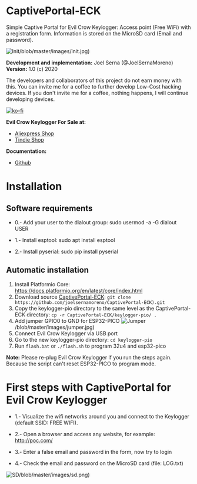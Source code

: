 # CaptivePortal-ECK
Simple Captive Portal for Evil Crow Keylogger: Access point (Free WiFi) with a registration form. Information is stored on the MicroSD card (Email and password).

![Init](https://github.com/joelsernamoreno/CaptivePortal-ECK)/blob/master/images/init.jpg)

**Development and implementation:** Joel Serna (@JoelSernaMoreno)
**Version:** 1.0 (c) 2020

The developers and collaborators of this project do not earn money with this. 
You can invite me for a coffee to further develop Low-Cost hacking devices. If you don't invite me for a coffee, nothing happens, I will continue developing devices.

[![ko-fi](https://www.ko-fi.com/img/githubbutton_sm.svg)](https://ko-fi.com/E1E614OA5)

**Evil Crow Keylogger For Sale at:**

* [Aliexpress Shop](https://www.aliexpress.com/item/4001219974113.html)
* [Tindie Shop](https://www.tindie.com/products/aprbrother/evilcrow-keylogger/)

**Documentation:** 

* [Github](https://github.com/joelsernamoreno/EvilCrow-Keylogger)

# Installation

## Software requirements

* 0.- Add your user to the dialout group: sudo usermod -a -G dialout USER

* 1.- Install esptool: sudo apt install esptool

* 2.- Install pyserial: sudo pip install pyserial

## Automatic installation

1. Install Platformio Core: https://docs.platformio.org/en/latest/core/index.html
1. Download source [CaptivePortal-ECK](https://github.com/joelsernamoreno/CaptivePortal-ECK): `git clone https://github.com/joelsernamoreno/CaptivePortal-ECK).git`
1. Copy the keylogger-pio directory to the same level as the CaptivePortal-ECK directory: `cp -r CaptivePortal-ECK/keylogger-pio/ .`
1. Add jumper GPIO0 to GND for ESP32-PICO
![Jumper](https://github.com/joelsernamoreno/CaptivePortal-ECK)/blob/master/images/jumper.jpg)
1. Connect Evil Crow Keylogger via USB port
1. Go to the new keylogger-pio directory: `cd keylogger-pio`
1. Run `flash.bat` or `./flash.sh` to program 32u4 and esp32-pico

**Note:** Please re-plug Evil Crow Keylogger if you run the steps again. Because the script can't reset ESP32-PICO to program mode.

# First steps with CaptivePortal for Evil Crow Keylogger

* 1.- Visualize the wifi networks around you and connect to the Keylogger (default SSID: FREE WIFI).

* 2.- Open a browser and access any website, for example: http://poc.com/

* 3.- Enter a false email and password in the form, now try to login

* 4.- Check the email and password on the MicroSD card (file: LOG.txt)

![SD](https://github.com/joelsernamoreno/CaptivePortal-ECK)/blob/master/images/sd.png)
